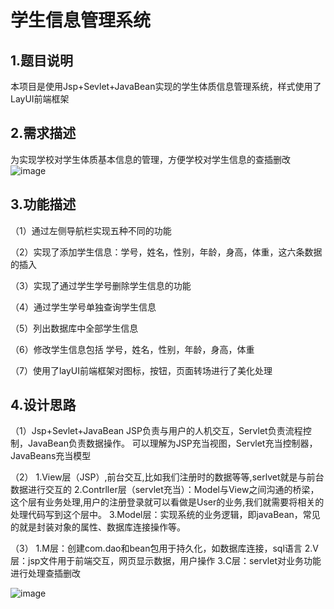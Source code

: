 学生信息管理系统
======


1.题目说明
------
本项目是使用Jsp+Sevlet+JavaBean实现的学生体质信息管理系统，样式使用了LayUI前端框架


2.需求描述
------
  为实现学校对学生体质基本信息的管理，方便学校对学生信息的查插删改
  ![image](https://github.com/wys9853/Student-Information-Management-System/blob/master/%E5%9B%BE%E7%89%871.png)





3.功能描述
-------
（1）通过左侧导航栏实现五种不同的功能

（2）实现了添加学生信息：学号，姓名，性别，年龄，身高，体重，这六条数据的插入

（3）实现了通过学生学号删除学生信息的功能

（4）通过学生学号单独查询学生信息

（5）列出数据库中全部学生信息

（6）修改学生信息包括 学号，姓名，性别，年龄，身高，体重

（7）使用了layUI前端框架对图标，按钮，页面转场进行了美化处理





4.设计思路
-----
（1）Jsp+Sevlet+JavaBean
JSP负责与用户的人机交互，Servlet负责流程控制，JavaBean负责数据操作。
可以理解为JSP充当视图，Servlet充当控制器，JavaBeans充当模型


（2）
1.View层（JSP）,前台交互,比如我们注册时的数据等等,serlvet就是与前台数据进行交互的
2.Contrller层（servlet充当）：Model与View之间沟通的桥梁， 这个层有业务处理,用户的注册登录就可以看做是User的业务,我们就需要将相关的处理代码写到这个层中。
3.Model层：实现系统的业务逻辑，即javaBean，常见的就是封装对象的属性、数据库连接操作等。

（3）
1.M层：创建com.dao和bean包用于持久化，如数据库连接，sql语言
2.V层：jsp文件用于前端交互，网页显示数据，用户操作
3.C层：servlet对业务功能进行处理查插删改

![image](https://github.com/wys9853/Student-Information-Management-System/blob/master/%E5%9B%BE%E7%89%872.png)
